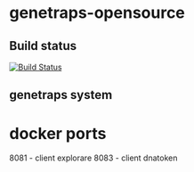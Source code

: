 # genetraps-opensource

## Build status
[![Build Status](https://travis-ci.org/marpiech/genetraps-opensource.svg?branch=master)](https://travis-ci.org/marpiech/genetraps-opensource)

## genetraps system
# docker ports
8081 - client explorare
8083 - client dnatoken
